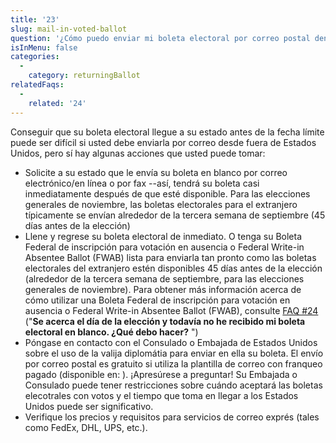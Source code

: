 ```yaml
---
title: '23'
slug: mail-in-voted-ballot
question: '¿Cómo puedo enviar mi boleta electoral por correo postal dentro del plazo establecido?'
isInMenu: false
categories:
  - 
    category: returningBallot
relatedFaqs:
  - 
    related: '24'
---
```

Conseguir que su boleta electoral llegue a su estado antes de la fecha límite puede ser difícil si usted debe enviarla por correo desde fuera de Estados Unidos, pero sí hay algunas acciones que usted puede tomar:

* Solicite a su estado que le envía su boleta en blanco por correo electrónico/en línea o por fax --así, tendrá su boleta casi inmediatamente después de que esté disponible. Para las elecciones generales de noviembre, las boletas electorales para el extranjero típicamente se envían alrededor de la tercera semana de septiembre (45 días antes de la elección)
* Llene y regrese su boleta electoral de inmediato. O tenga su Boleta Federal de inscripción para votación en ausencia o Federal Write-in Absentee Ballot (FWAB) lista para enviarla tan pronto como las boletas electorales del extranjero estén disponibles 45 días antes de la elección (alrededor de la tercera semana de septiembre, para las elecciones generales de noviembre). Para obtener más información acerca de cómo utilizar una Boleta Federal de inscripción para votación en ausencia o Federal Write-in Absentee Ballot (FWAB), consulte [FAQ #24](/faqs/24) ("**Se acerca el día de la elección y todavía no he recibido mi boleta electoral en blanco. ¿Qué debo hacer?** ")
* Póngase en contacto con el Consulado o Embajada de Estados Unidos sobre el uso de la valija diplomátia para enviar en ella su boleta. El envío por correo postal es gratuito si utiliza la plantilla de correo con franqueo pagado (disponible en: </envelopes>). ¡Apresúrese a preguntar! Su Embajada o Consulado puede tener restricciones sobre cuándo aceptará las boletas elecotrales con votos y el tiempo que toma en llegar a los Estados Unidos puede ser significativo.
* Verifique los precios y requisitos para servicios de correo exprés (tales como FedEx, DHL, UPS, etc.).
